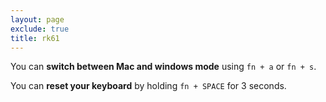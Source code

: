 ```yaml
---
layout: page
exclude: true
title: rk61
---
```


You can **switch between Mac and windows mode** using `fn + a` or `fn + s`.

You can **reset your keyboard** by holding `fn + SPACE` for 3 seconds.
<!--stackedit_data:
eyJoaXN0b3J5IjpbMTQ0NTE3NDYwOSwxMTUwNjkyNjYwXX0=
-->